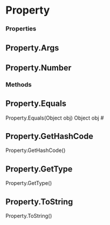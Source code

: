 # Property    

### Properties  
## Property.Args
## Property.Number 
### Methods  
## Property.Equals
Property.Equals(Object obj)
        Object obj #
## Property.GetHashCode
Property.GetHashCode()
## Property.GetType
Property.GetType()
## Property.ToString
Property.ToString()